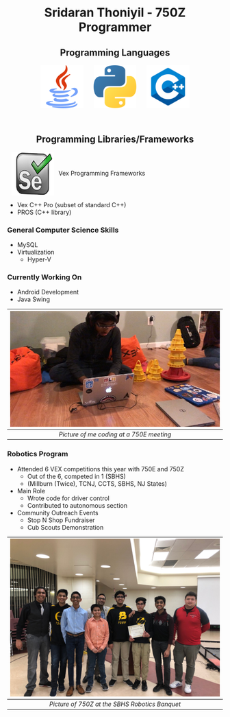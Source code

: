 <h1 align = "center"><b>Sridaran Thoniyil - 750Z Programmer</b></h1>

<h2 align = "center">Programming Languages</h2>

<center>
<img src = "/java.png" width = "100" height = "100" align = "center" hspace = "10"/>
<img src = "/python.png" width = "100" height = "100" align = "center" hspace = "10"/>
<img src = "/c++.png" width = "100" height = "100" align = "center" hspace = "10"/>
</center>
  
<p><br/></p>

<h2 align = "center">Programming Libraries/Frameworks</h2>
<img src = "/selenium.png" width = "100" height = "100" align = "center" hspace = "10/>
<img src = "/requests.png" width = "100" height = "100" align = "center" hspace = "10/>
<img src = "/javafx.png" width = "100" height = "100" align = "center" hspace = "10/>

<p><br/></p>

### Vex Programming Frameworks
- Vex C++ Pro (subset of standard C++)
- PROS (C++ library)

### General Computer Science Skills
- MySQL
- Virtualization
  - Hyper-V

### Currently Working On
- Android Development
- Java Swing


| ![Image](/Me.jpg) | 
|:--:| 
| *Picture of me coding at a 750E meeting* |


### Robotics Program
- Attended 6 VEX competitions this year with 750E and 750Z
  - Out of the 6, competed in 1 (SBHS)
  - (Millburn (Twice), TCNJ, CCTS, SBHS, NJ States)
- Main Role
  - Wrote code for driver control
  - Contributed to autonomous section
- Community Outreach Events
  - Stop N Shop Fundraiser
  - Cub Scouts Demonstration


| ![Image](/Team.jpg) | 
|:--:| 
| *Picture of 750Z at the SBHS Robotics Banquet* |
